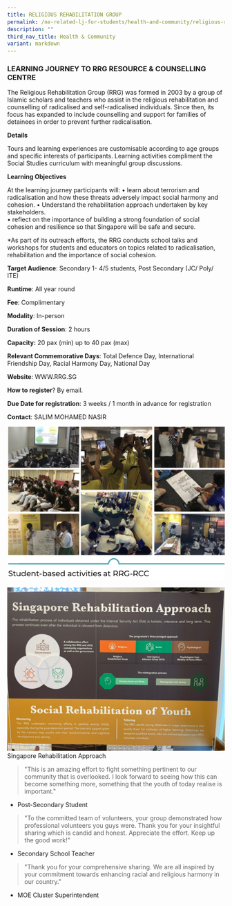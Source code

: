 ```yaml
---
title: RELIGIOUS REHABILITATION GROUP
permalink: /ne-related-lj-for-students/health-and-community/religious-rehabilitation-group/
description: ""
third_nav_title: Health & Community
variant: markdown
---
```

### LEARNING JOURNEY TO RRG RESOURCE & COUNSELLING CENTRE

The Religious Rehabilitation Group (RRG) was formed in 2003 by a group of Islamic scholars and teachers who assist in the religious rehabilitation and counselling of radicalised and self-radicalised individuals. Since then, its focus has expanded to include counselling and support for families of detainees in order to prevent further radicalisation.

**Details**

Tours and learning experiences are customisable according to age groups and specific interests of participants. Learning activities compliment the Social Studies curriculum with meaningful group discussions.

**Learning Objectives**

At the learning journey participants will: 
•	learn about terrorism and radicalisation and how these threats adversely impact social harmony and cohesion. 
•	Understand the rehabilitation approach undertaken by key stakeholders.  
•	reflect on the importance of building a strong foundation of social cohesion and resilience so that Singapore will be safe and secure.

*As part of its outreach efforts, the RRG conducts school talks and workshops for students and educators on topics related to radicalisation, rehabilitation and the importance of social cohesion.

**Target Audience**: Secondary 1- 4/5 students, Post Secondary (JC/ Poly/ ITE)	

**Runtime**: All year round	

**Fee**: Complimentary	

**Modality**: In-person	
	
**Duration of Session**: 2 hours 	

**Capacity:** 20 pax (min) up to 40 pax (max)	
	
**Relevant Commemorative Days**: Total Defence Day, International Friendship Day, Racial Harmony Day, National Day	

**Website**: WWW.RRG.SG	

**How to register**? By email.	

**Due Date for registration**: 3 weeks / 1 month in advance for registration	
	
**Contact**: SALIM MOHAMED NASIR

![](/images/programme_photo1.png)

![](/images/programme_photo2.jpg)
Singapore Rehabilitation Approach

> "This is an amazing effort to fight something pertinent to our community that is overlooked. I look forward to seeing how this can become something more, something that the youth of today realise is important." 
- Post-Secondary Student

> "To the committed team of volunteers, your group demonstrated how professional volunteers you guys were. Thank you for your insightful sharing which is candid and honest. Appreciate the effort. Keep up the good work!" 
- Secondary School Teacher

> "Thank you for your comprehensive sharing. We are all inspired by your commitment towards enhancing racial and religious harmony in our country." 
- MOE Cluster Superintendent